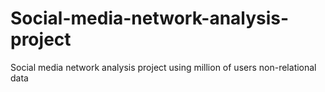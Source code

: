 # Social-media-network-analysis-project
Social media network analysis project using million of users non-relational data
